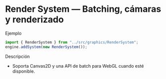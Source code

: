 # Render System — Batching, cámaras y renderizado

Ejemplo

```ts
import { RenderSystem } from "../src/graphics/RenderSystem";
engine.addSystem(new RenderSystem());
```

Descripción

- Soporta Canvas2D y una API de batch para WebGL cuando esté disponible.
